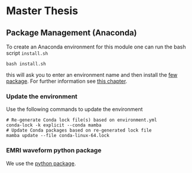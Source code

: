 # Master Thesis

## Package Management (Anaconda)
To create an Anaconda environment for this module one can run the bash script `install.sh`

```
bash install.sh
```

this will ask you to enter an environment name and then install the [few package](https://bhptoolkit.org/FastEMRIWaveforms/html/index.html). For further information see [this chapter](#emri-waveform-python-package). 

### Update the environment
Use the following commands to update the environment
```
# Re-generate Conda lock file(s) based on environment.yml
conda-lock -k explicit --conda mamba
# Update Conda packages based on re-generated lock file
mamba update --file conda-linux-64.lock
```

### EMRI waveform python package
We use the [python package](https://bhptoolkit.org/FastEMRIWaveforms/html/index.html).